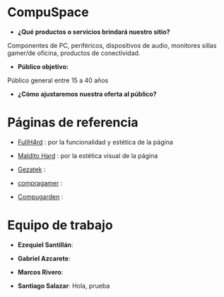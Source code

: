 # CompuSpace

* **¿Qué productos o servicios brindará nuestro sitio?** 

Componentes de PC, periféricos, dispositivos de audio, monitores 
sillas gamer/de oficina, productos de conectividad.

* **Público objetivo:**

Público general entre 15 a 40 años 

* **¿Cómo ajustaremos nuestra oferta al público?**



# Páginas de referencia 

* [FullH4rd](https://www.fullh4rd.com.ar) : por la funcionalidad y estética de la página

* [Maldito Hard](https://www.malditohard.com.ar) : por la estética visual de la página 

* [Gezatek](https://www.gezatek.com.ar) : 

* [compragamer](https://compragamer.com) : 

* [Compugarden](https://www.compugarden.com.ar) : 

# Equipo de trabajo

* **Ezequiel Santillán**:

* **Gabriel Azcarete**: 

* **Marcos Rivero**: 

* **Santiago Salazar**: Hola, prueba
